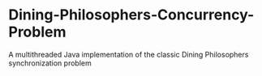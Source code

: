 # Dining-Philosophers-Concurrency-Problem
A multithreaded Java implementation of the classic Dining Philosophers synchronization problem
